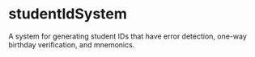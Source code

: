# studentIdSystem
A system for generating student IDs that have error detection, one-way birthday verification, and mnemonics.
